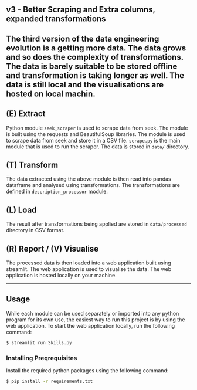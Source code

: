 ## v3 - Better Scraping and Extra columns, expanded transformations
The third version of the data engineering evolution is a getting more data. The data grows and so does the complexity of transformations. The data is barely suitable to be stored offline and transformation is taking longer as well. The data is still local and the visualisations are hosted on local machin.
---

## (E) Extract
Python module `seek_scraper` is used to scrape data from seek. The module is built using the requests and BeautifulSoup libraries. The module is used to scrape data from seek and store it in a CSV file. `scrape.py` is the main module that is used to run the scraper. The data is stored in `data/` directory.

## (T) Transform
The data extracted using the above module is then read into pandas dataframe and analysed using transformations. The transformations are defined in `description_processor` module. 

## (L) Load
The result after transformations being applied are stored in `data/processed` directory in CSV format.

## (R) Report / (V) Visualise 
The processed data is then loaded into a web application built using streamlit. The web application is used to visualise the data. The web application is hosted locally on your machine.

---

## Usage

While each module can be used separately or imported into any python program for its own use, the easiest way to run this project is by using the web application. To start the web application locally, run the following command:

```bash
$ streamlit run Skills.py
```

### Installing Preqrequisites

Install the required python packages using the following command:
```bash
$ pip install -r requirements.txt
```


